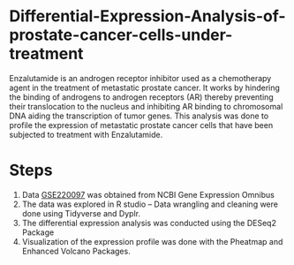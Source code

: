 # Differential-Expression-Analysis-of-prostate-cancer-cells-under-treatment

Enzalutamide is an androgen receptor inhibitor used as a chemotherapy agent in the treatment of metastatic prostate cancer. It works by hindering the binding of androgens to androgen receptors (AR) thereby preventing their translocation to the nucleus and inhibiting AR binding to chromosomal DNA aiding the transcription of tumor genes. 
 This analysis was done to profile the expression of metastatic prostate cancer cells that have been subjected to treatment with Enzalutamide. 

# Steps
1. Data [GSE220097](https://www.ncbi.nlm.nih.gov/geo/query/acc.cgi) was obtained from NCBI Gene Expression Omnibus
2. The data was explored in R studio – Data wrangling and cleaning were done using Tidyverse and Dyplr.
3. The differential expression analysis was conducted using the DESeq2 Package
4. Visualization of the expression profile was done with the Pheatmap and Enhanced Volcano Packages.

